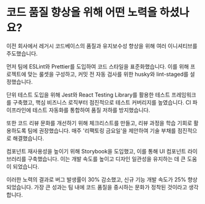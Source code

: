 # 코드 품질 향상을 위해 어떤 노력을 하셨나요?

이전 회사에서 레거시 코드베이스의 품질과 유지보수성 향상을 위해 여러 이니셔티브를 주도했습니다.

먼저 팀에 ESLint와 Prettier를 도입하여 코드 스타일을 표준화했습니다. 이를 위해 프로젝트에 맞는 룰셋을 구성하고, 커밋 전 자동 검사를 위한 husky와 lint-staged를 설정했습니다.

단위 테스트 도입을 위해 Jest와 React Testing Library를 활용한 테스트 프레임워크를 구축했고, 핵심 비즈니스 로직부터 점진적으로 테스트 커버리지를 높였습니다. CI 파이프라인에 테스트 자동화를 통합하여 품질 저하를 방지했습니다.

또한 코드 리뷰 문화를 개선하기 위해 체크리스트를 만들고, 리뷰 과정을 학습 기회로 활용하도록 팀에 권장했습니다. 매주 '리팩토링 금요일'을 제안하여 기술 부채를 점진적으로 해결했습니다.

컴포넌트 재사용성을 높이기 위해 Storybook을 도입했고, 이를 통해 UI 컴포넌트 라이브러리를 구축했습니다. 이는 개발 속도를 높이고 디자인 일관성을 유지하는 데 큰 도움이 되었습니다.

이러한 노력의 결과로 버그 발생률이 30% 감소했고, 신규 기능 개발 속도가 25% 향상되었습니다. 가장 큰 성과는 팀 내에 코드 품질을 중시하는 문화가 정착된 것이라고 생각합니다.